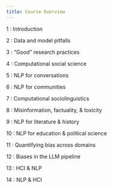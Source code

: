 ```yaml
---
title: Course Overview
---
```


1
: Introduction

2
: Data and model pitfalls

3
: “Good” research practices

4
: Computational social science

5
: NLP for conversations

6
: NLP for communities

7
: Computational sociolinguistics

8
: Misinformation, factuality, & toxicity

9
: NLP for literature & history

10
: NLP for education & political science

11
: Quantifying bias across domains

12
: Biases in the LLM pipeline

13
: HCI & NLP

14
: NLP & HCI
